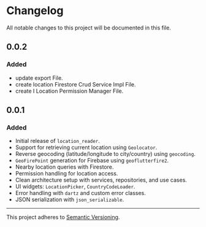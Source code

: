 # Changelog

All notable changes to this project will be documented in this file.

## 0.0.2
### Added
- update export File.
- create location Firestore Crud Service Impl File.
- create I Location Permission Manager File.


## 0.0.1
### Added
- Initial release of `location_reader`.
- Support for retrieving current location using `Geolocator`.
- Reverse geocoding (latitude/longitude to city/country) using `geocoding`.
- `GeoFirePoint` generation for Firebase using `geoflutterfire2`.
- Nearby location queries with Firestore.
- Permission handling for location access.
- Clean architecture setup with services, repositories, and use cases.
- UI widgets: `LocationPicker`, `CountryCodeLoader`.
- Error handling with `dartz` and custom error classes.
- JSON serialization with `json_serializable`.

---

This project adheres to [Semantic Versioning](https://semver.org/).
